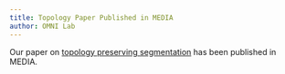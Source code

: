 ```yaml
---
title: Topology Paper Published in MEDIA
author: OMNI Lab
---
```


Our paper on [topology preserving segmentation](https://www.sciencedirect.com/science/article/pii/S1361841524001476) has been published in MEDIA.
